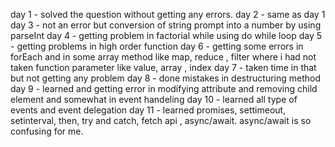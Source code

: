 day 1 - solved the question without getting any errors.
day 2 - same as day 1
day 3 - not an error but conversion of string prompt into a number by using parseInt
day 4 - getting problem in factorial while using do while loop
day 5 - getting problems in high order function
day 6 - getting some errors in forEach and in some array method like map, reduce , filter where i had not taken function parameter like value, array , index
day 7 - taken time in that but not getting any problem
day 8 - done mistakes in destructuring method
day 9 - learned and getting error in modifying attribute and removing child element and somewhat in event handeling
day 10 - learned all type of events and event delegation 
day 11 - learned promises, settimeout, setinterval, then, try and catch, fetch api , async/await. async/await is so confusing for me. 
